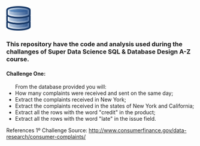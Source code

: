 <img src="https://github.com/brenoyano/SQL/blob/master/2000px-Applications-database.svg.png" width="65">
<h3>This repository have the code and analysis used during the challanges of Super Data Science SQL & Database Design A-Z course.</h3>

<h4>Challenge One:</h4>

<ul>From the database provided you will:
  <li>How many complaints were received and sent on the same day;</li>
<li>Extract the complaints received in New York;</li>
<li>Extract the complaints received in the states of New York and California;</li>
<li>Extract all the rows with the word "credit" in the product;</li>
<li>Extract all the rows with the word "late" in the issue field.</li>
</ul>

References
1º Challenge Source: http://www.consumerfinance.gov/data-research/consumer-complaints/
